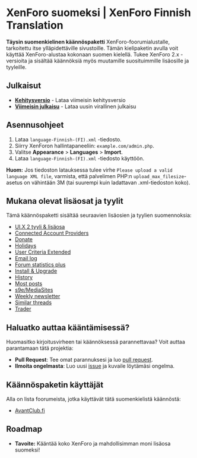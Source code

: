 # XenForo suomeksi | XenForo Finnish Translation
**Täysin suomenkielinen käännöspaketti** XenForo-foorumialustalle, tarkoitettu itse ylläpidettäville sivustoille. Tämän kielipaketin avulla voit käyttää XenForo-alustaa kokonaan suomen kielellä. Tukee XenForo 2.x -versioita ja sisältää käännöksiä myös muutamille suosituimmille lisäosille ja tyyleille.

## Julkaisut
- **[Kehitysversio](https://github.com/Markus-7w/XenForo-suomeksi/archive/refs/heads/main.zip)** - Lataa viimeisin kehitysversio
- **[Viimeisin julkaisu](https://github.com/Markus-7w/XenForo-suomeksi/releases)** - Lataa uusin virallinen julkaisu

## Asennusohjeet
1. Lataa `language-Finnish-(FI).xml` -tiedosto.
2. Siirry XenForon hallintapaneeliin: `example.com/admin.php`.
3. Valitse **Appearance** > **Languages** > **Import**.
4. Lataa `language-Finnish-(FI).xml` -tiedosto käyttöön.

**Huom:** Jos tiedoston latauksessa tulee virhe `Please upload a valid language XML file`, varmista, että palvelimen PHP:n `upload_max_filesize`-asetus on vähintään 3M (tai suurempi kuin ladattavan .xml-tiedoston koko).

## Mukana olevat lisäosat ja tyylit
Tämä käännöspaketti sisältää seuraavien lisäosien ja tyylien suomennoksia:

- [UI.X 2 tyyli & lisäosa](https://www.themehouse.com/xenforo/2/themes/ui-x)
- [Connected Account Providers](https://www.themehouse.com/xenforo/2/addons/connected-account-providers)
- [Donate](https://www.themehouse.com/xenforo/2/addons/donate)
- [Holidays](https://www.themehouse.com/xenforo/2/addons/holidays)
- [User Criteria Extended](https://www.themehouse.com/xenforo/2/addons/user-criteria-extended)
- [Email log](https://www.xf2addons.com/resources/email-log.97/)
- [Forum statistics plus](https://www.xf2addons.com/resources/forum-statistics-plus.101/)
- [Install & Upgrade](https://www.themehouse.com/xenforo/2/addons/install-and-upgrade)
- [History](https://www.xf2addons.com/resources/history.54/)
- [Most posts](https://www.xf2addons.com/resources/most-posts.46/)
- [s9e/MediaSites](https://xenforo.com/community/resources/s9e-media-sites.5973/)
- [Weekly newsletter](https://www.xf2addons.com/resources/weekly-newsletter.584/)
- [Similar threads](https://www.xf2addons.com/resources/similar-threads.17/)
- [Trader](https://www.xf2addons.com/resources/trader.55/)

## Haluatko auttaa kääntämisessä?
Huomasitko kirjoitusvirheen tai käännöksessä parannettavaa? Voit auttaa parantamaan tätä projektia:

- **Pull Request**: Tee omat parannuksesi ja luo [pull request](https://github.com/Markus-web/XenForo-Finnish-Translation/compare).
- **Ilmoita ongelmasta**: Luo uusi [issue](https://github.com/Markus-web/XenForo-Finnish-Translation/issues/new/choose) ja kuvaile löytämäsi ongelma.

## Käännöspaketin käyttäjät
Alla on lista foorumeista, jotka käyttävät tätä suomenkielistä käännöstä:

- [AvantClub.fi](https://www.avantclub.fi/)

## Roadmap
- **Tavoite:** Kääntää koko XenForo ja mahdollisimman moni lisäosa suomeksi!
